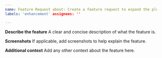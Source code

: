 ```yaml
---
name: Feature Request about: Create a feature request to expand the plugin title: ''
labels: 'enhancement' assignees: ''

---
```


**Describe the feature**
A clear and concise description of what the feature is.

**Screenshots**
If applicable, add screenshots to help explain the feature.

**Additional context**
Add any other context about the feature here.
